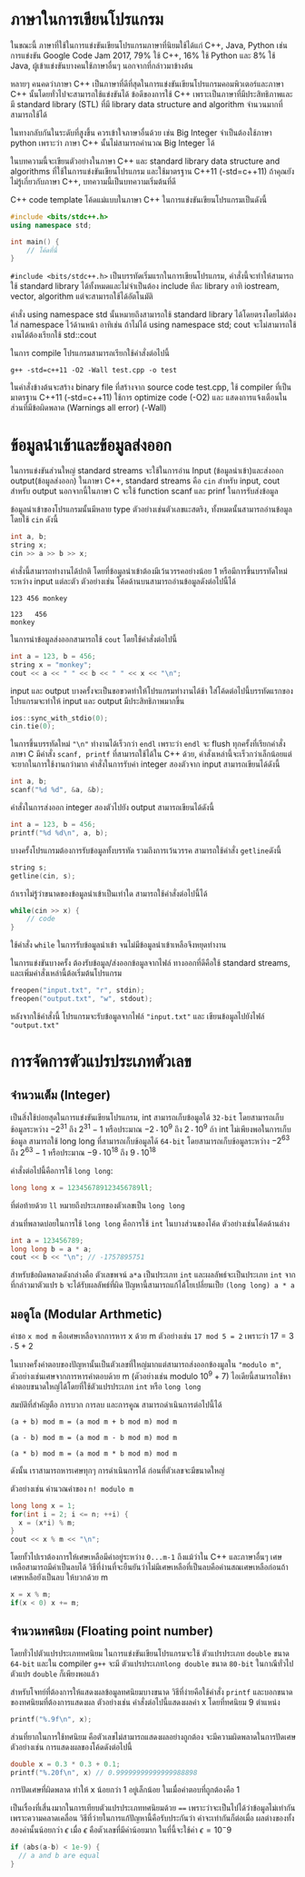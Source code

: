 # ภาษาในการเขียนโปรแกรม

ในขณะนี้ ภาษาที่ใช้ในการแข่งขันเขียนโปรแกรมภาษาที่นิยมใช้ได้แก่ C++, Java, Python
เช่น การแข่งขัน Google Code Jam 2017, 79% ใช้ C++, 16% ใช้ Python และ 8% ใช้ Java, ผู้เข้าแข่งขันบางคนใช้ภาษาอื่นๆ นอกจากที่กล่าวมาข้างต้น

หลายๆ คนคดว่าภาษา C++ เป็นภาษาที่ดีที่สุดในการแข่งขันเขียนโปรแกรมคอมพิวเตอร์และภาษา C++ นั้นโดยทั่วไปจะสามารถใช้แข่งขันได้ ข้อดีของการใช้ C++ เพราะเป็นภาษาที่มีประสิทธิภาพและมี standard library (STL) ที่มี library data structure and algorithm จำนวนมากที่สามารถใช้ได้

ในทางกลับกันในระดับที่สูงขึ้น ควรเข้าใจภาษาอื่นด้วย เช่น Big Integer จำเป็นต้องใช้ภาษา python เพราะว่า ภาษา C++ นั้นไม่สามารถคำนวณ Big Integer ได้

ในบทความนี้จะเขียนตัวอย่างในภาษา C++ และ standard library data structure and algorithms ที่ใช้ในการแข่งขันเขียนโปรแกรม และใช้มาตรฐาน C++11 (-std=c++11) ถ้าคุณยังไม่รู้เกี่ยวกับภาษา C++, บทความนี้เป็นบทความเริ่มต้นที่ดี

C++ code template
โค้ดแม่แบบในภาษา C++ ในการแข่งขันเขียนโปรแกรมเป็นดังนี้

```cpp
#include <bits/stdc++.h>
using namespace std;

int main() {
    // โค้ดที่นี่
}
```

`#include <bits/stdc++.h>` เป็นบรรทัดเริ่มแรกในการเขียนโปรแกรม, คำสั่งนี้จะทำให้สามารถใช้ standard library ได้ทั้งหมดและไม่จำเป็นต้อง include ทีละ library อาทิ iostream, vector, algorithm แต่จะสามารถใช้ได้อัตโนมัติ

คำสั่ง using namespace std นั้นหมายถึงสามารถใช้ standard library ได้โดยตรงโดยไม่ต้องใส่ namespace ไว้ด้านหน้า อาทิเช่น ถ้าไม่ได้ using namespace std; cout จะไม่สามารถใช้งานได้ต้องเรียกใช้ std::cout

ในการ compile โปรแกรมสามารถเรียกใช้คำสั่งต่อไปนี้

`g++ -std=c++11 -O2 -Wall test.cpp -o test`

ในคำสั่งข้างต้นจะสร้าง binary file ที่สร้างจาก source code test.cpp, ใช้ compiler ที่เป็นมาตรฐาน C++11 (-std=c++11) ใช้การ optimize code (-O2) และ แสดงการแจ้งเตือนในส่วนที่มีข้อผิดพลาด (Warnings all error) (-Wall)

# ข้อมูลนำเข้าและข้อมูลส่งออก

ในการแข่งขันส่วนใหญ่ standard streams จะใช้ในการอ่าน Input (ข้อมูลนำเข้า)และส่งออก output(ข้อมูลส่งออก) ในภาษา C++, standard streams คือ `cin` สำหรับ input, cout สำหรับ output นอกจากนี้ในภาษา C จะใช้ function scanf และ prinf ในการรับส่งข้อมูล

ข้อมูลนำเข้าของโปรแกรมนั้นมีหลาย type ตัวอย่างเช่นตัวเลขแะสตริง, ทั้งหมดนั้นสามารถอ่านข้อมูลโดยใช้ `cin` ดังนี้

```cpp
int a, b;
string x;
cin >> a >> b >> x;
```

คำสั่งนี้สามารถทำงานได้ปกติ โดยที่ข้อมูลนำเข้าต้องมีเว้นวรรคอย่างน้อย 1 หรือมีการขึ้นบรรทัดใหม่ระหว่าง input แต่ละตัว ตัวอย่างเช่น โค้ดด้านบนสามารถอ่านข้อมูลดังต่อไปนี้ได้

```
123 456 monkey
```

```
123   456
monkey
```

ในการนำข้อมูลส่งออกสามารถใช้ `cout` โดยใช้คำสั่งต่อไปนี้

```cpp
int a = 123, b = 456;
string x = "monkey";
cout << a << " " << b << " " << x << "\n";
```

input และ output บางครั้งจะเป็นขอขวดทำให้โปรแกรมทำงานได้ช้า ใส่โค้ดต่อไปนี้บรรทัดแรกของโปรแกรมจะทำให้ input และ output มีประสิทธิภาพมากขึ้น

```cpp
ios::sync_with_stdio(0);
cin.tie(0);
```

ในการขึ้นบรรทัดใหม่ `"\n"` ทำงานได้เร็วกว่า `endl` เพราะว่า `endl` จะ flush ทุกครั้งที่เรียกคำสั่ง
ภาษา C มีคำสั่ง `scanf, printf` ที่สามารถใช้ได้ใน C++ ด้วย, คำสั่งเหล่านี้จะเร็วกว่าเล็กน้อยแต่จะยากในการใช้งานกว่ามาก คำสั่งในการรับค่า integer สองตัวจาก input สามารถเขียนได้ดังนี้

```cpp
int a, b;
scanf("%d %d", &a, &b);
```

คำสั่งในการส่งออก integer สองตัวไปยัง output สามารถเขียนได้ดังนี้

```cpp
int a = 123, b = 456;
printf("%d %d\n", a, b);
```

บางครั้งโปรแกรมต้องการรับข้อมูลทั้งบรรทัด รวมถึงการเว้นวรรค สามารถใช้คำสั่ง `getline`ดังนี้

```cpp
string s;
getline(cin, s);
```

ถ้าเราไม่รู้ว่าขนาดของข้อมูลนำเข้าเป็นเท่าใด สามารถใช้คำสั่งต่อไปนี้ได้

```cpp
while(cin >> x) {
    // code
}
```

ใช้คำสั่ง `while` ในการรับข้อมูลนำเข้า จนไม่มีข้อมูลนำเข้าเหลือจึงหยุดทำงาน

ในการแข่งขันบางครั้ง ต้องรับข้อมูล/ส่งออกข้อมูลจากไฟล์ ทางออกที่ดีคือใช้ standard streams, และเพิ่มคำสั่งเหล่านี้ต้อเริ่มต้นโปรแกรม

```cpp
freopen("input.txt", "r", stdin);
freopen("output.txt", "w", stdout);
```

หลังจากใช้คำสั่งนี้ โปรแกรมจะรับข้อมูลจากไฟล์ `"input.txt"` และ เขียนข้อมูลไปยังไฟล์ `"output.txt"`

# การจัดการตัวแปรประเภทตัวเลข
## จำนวนเต็ม (Integer)
เป็นสิ่งใช้บ่อยสุดในการแข่งขันเขียนโปรแกรม, int สามารถเก็บข้อมูลได้ `32-bit` โดยสามารถเก็บข้อมูลระหว่าง $-2^{31}$ ถึง $2^{31}-1$ หรือประมาณ $-2\cdot10^9$ ถึง $2\cdot10^9$ ถ้า int ไม่เพียงพอในการเก็บข้อมูล สามารถใช้ long long ที่สามารถเก็บข้อมูลได้ `64-bit` โดยสามารถเก็บข้อมูลระหว่าง $-2^{63}$ ถึง $2^{63}-1$ หรือประมาณ $-9\cdot10^{18}$ ถึง $9\cdot10^{18}$

คำสั่งต่อไปนี้คือการใช้ `long long`:

```cpp
long long x = 123456789123456789ll;
```

ที่ต่อท้ายด้วย `ll` หมายถึงประเภทของตัวเลขเป็น `long long`

ส่วนที่พลาดบ่อยในการใช้ `long long` คือการใช้ `int` ในบางส่วนของโค้ด ตัวอย่างเช่นโค้ดด้านล่าง

```cpp
int a = 123456789;
long long b = a * a;
cout << b << "\n"; // -1757895751
```

สำหรับข้อผิดพลาดดังกล่างคือ ตัวเลขพจน์ `a*a` เป็นประเภท `int` และผลลัพธ์จะเป็นประเภท `int` จากที่กล่าวมาตัวแปร `b` จะได้รับผลลัพธ์ที่ผิด ปัญหานี้สามารถแก้ได้โยเปลี่ยนเป็ย `(long long) a * a`

## มอดูโล (Modular Arthmetic)
ค่าชอ `x mod m` คือเศษเหลือจากการหาร x ด้วย m ตัวอย่างเช่น `17 mod 5 = 2` เพราะว่า $17=3\cdot5+2$

ในบางครั้งคำตอบของปัญหานั้นเป็นตัวเลขที่ใหญ่มากแต่สามารถส่งออกข้องมูลใน `"modulo m"`, ตัวอย่างเช่นเศษจากการหารคำตอบด้วย m (ตัวอย่างเช่น modulo $10^9+7$) ไอเดียนี้สามารถใช้หาคำตอบขนาดใหญ่ได้โดยที่ใช้ตัวแปรประเภท `int` หรือ `long long`

สมบัติที่สำคัญตือ การบวก การลบ และการคูณ สามารถดำเนินการต่อไปนี้ได้

`(a + b) mod m = (a mod m + b mod m) mod m`

`(a - b) mod m = (a mod m - b mod m) mod m`

`(a * b) mod m = (a mod m * b mod m) mod m`

ดังนั้น เราสามารถหารเศษทุกๆ การดำเนินการได้ ก่อนที่ตัวเลขจะมีขนาดใหญ่

ตัวอย่างเช่น คำนวณค่าของ `n! modulo m`

```cpp
long long x = 1;
for(int i = 2; i <= n; ++i) {
  x = (x*i) % m;
}
cout << x % m << "\n";
```

โดยทั้วไปเราต้องการให้เศษเหลือมีค่าอยู่ระหว่าง `0...m-1` ถึงแม้ว่าใน C++ และภาษาอื่นๆ เศษเหลือสามารถมีค่าเป็นลบได้ วิธีที่ง่านที่จะยืนยันว่าไม่มีเศษเหลือที่เป็นลบคือคำนสณเศษเหลือก่อนถ้าเศษเหลือยังเป็นลบ ให้บวกด้วย m

```cpp
x = x % m;
if(x < 0) x += m;
```

## จำนวนทศนิยม (Floating point number)
โดยทั่วไปตัวแปรประเภททศนิยม ในการแข่งขันเขียนโปรแกรมจะใช้ ตัวแปรประเภท `double` ขนาด `64-bit` และใน compiler `g++` จะมี ตัวแปรประเภท`long double` ขนาด `80-bit` ในกาณีทั่วไปตัวแปร `double` ก็เพียงพอแล้ว

สำหรับโจทย์ที่ต้องการให้แสดงผลข้อมูลทศนิยมบางขนาด วิธีที่ง่ายคือใช้คำสั่ง `printf` และบอกขนาดของทศนิยมที่ต้องการแสดงผล ตัวอย่างเช่น คำสั่งต่อไปนี้แสดงผลค่า x โดยที่ทศนิยม 9 ตำแหน่ง

```cpp
printf("%.9f\n", x);
```

ส่วนที่ยากในการใช้ทศนิยม คือตัวเลขไม่สามารถแสดงผลอย่างถูกต้อง จะมีความผิดพลาดในการปัดเศษ ตัวอย่างเช่น การแสดงผลของโค้ดดังต่อไปนี้

```cpp
double x = 0.3 * 0.3 + 0.1;
printf("%.20f\n", x) // 0.99999999999999988898
```

การปัดเศษที่ผิดพลาด ทำให้ x น้อยกว่า 1 อยู่เล็กน้อย ในเมื่อคำตอบที่ถูกต้องคือ 1

เป็นเรื่องที่เสี่นงมากในการเทียบตัวแปรประเภททศนิยมด้วย `==` เพราะว่าจะเป็นไปได้ว่าข้อมูลไม่เท่ากันเพราะความคลาดเคลื่อน วิธีที่ว่ายในการแก้ปัญหานี้คือรับประกันว่า ค่าจะเท่ากันก็ต่อเมื่อ ผลต่างของทั้งสองค่านั้นน้อยกว่า $\epsilon$ เมื่อ $\epsilon$ คือตัวเลขที่มีค่าน้อยมาก
ในที่นี้จะใช้ค่า $\epsilon = 10^-9$

```cpp
if (abs(a-b) < 1e-9) {
  // a and b are equal
}
```
